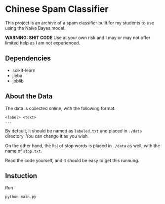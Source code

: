 # Chinese Spam Classifier

This project is an archive of a spam classifier built for my students to use using the Naive Bayes model.

**WARNING: SHIT CODE**
Use at your own risk and I may or may not offer limited help as I am not experienced.

## Dependencies

- scikit-learn
- jieba
- joblib

## About the Data

The data is collected online, with the following format:

```text
<label> <text>
...
```

By default, it should be named as `labeled.txt` and placed in `./data` directory. You can change it as you wish.

On the other hand, the list of stop words is placed in `./data` as well, with the name of `stop.txt`.

Read the code yourself, and it should be easy to get this runnung.

## Instuction

Run

```bash
python main.py
```
